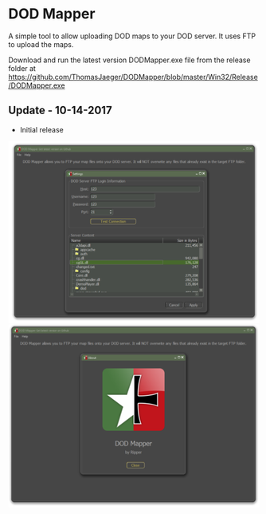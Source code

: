 DOD Mapper
==========
A simple tool to allow uploading DOD maps to your DOD server. It uses FTP to upload the maps.

Download and run the latest version DODMapper.exe file from the release folder at
https://github.com/ThomasJaeger/DODMapper/blob/master/Win32/Release/DODMapper.exe

Update - 10-14-2017
-------------------
- Initial release

![alt text](https://github.com/ThomasJaeger/DODMapper/blob/master/Images/main.png?raw=true)
![alt text](https://github.com/ThomasJaeger/DODMapper/blob/master/Images/about.png?raw=true)

